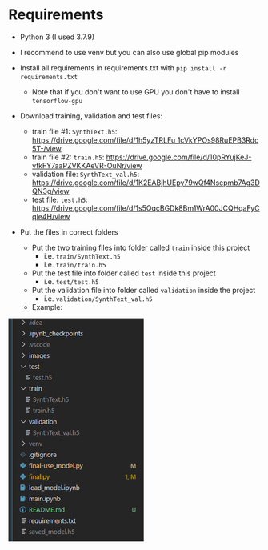 # Requirements

* Python 3 (I used 3.7.9)
* I recommend to use venv but you can also use global pip modules
* Install all requirements in requirements.txt with `pip install -r requirements.txt`
  * Note that if you don't want to use GPU you don't have to install `tensorflow-gpu`
* Download training, validation and test files:
  * train file #1: `SynthText.h5`: https://drive.google.com/file/d/1h5yzTRLFu_1cVkYPOs98RuEPB3Rdc5T-/view
  * train file #2: `train.h5`: https://drive.google.com/file/d/10pRYujKeJ-vtkFY7aaPZVKKAeVR-OuNr/view
  * validation file: `SynthText_val.h5`: https://drive.google.com/file/d/1K2EABjhUEpy79wQf4Nsepmb7Ag3DQN3g/view
  * test file: `test.h5`: https://drive.google.com/file/d/1s5QqcBGDk8Bm1WrA00JCQHqaFyCqie4H/view
  
* Put the files in correct folders
  * Put the two training files into folder called `train` inside this project
    * i.e. `train/SynthText.h5`
    * i.e. `train/train.h5`
  * Put the test file into folder called `test` inside this project
    * i.e. `test/test.h5`
  * Put the validation file into folder called `validation` inside the project
    * i.e. `validation/SynthText_val.h5`
  * Example:

![image info](images/project_structure.png)
